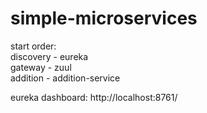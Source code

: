# simple-microservices

start order:  
discovery - eureka  
gateway - zuul  
addition - addition-service  


eureka dashboard:
http://localhost:8761/
